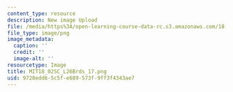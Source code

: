 ```yaml
---
content_type: resource
description: New image Upload
file: /media/https%3A/open-learning-course-data-rc.s3.amazonaws.com/18-02sc-multivariable-calculus-fall-2010/9728edd65c5fe689573f9ff3f4343ae7_MIT18_02SC_L26Brds_17.png
file_type: image/png
image_metadata:
  caption: ''
  credit: ''
  image-alt: ''
resourcetype: Image
title: MIT18_02SC_L26Brds_17.png
uid: 9728edd6-5c5f-e689-573f-9ff3f4343ae7
---
```

